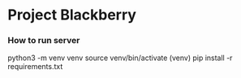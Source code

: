 # Project Blackberry

### How to run server
python3 -m venv venv
source venv/bin/activate
(venv) pip install -r requirements.txt
